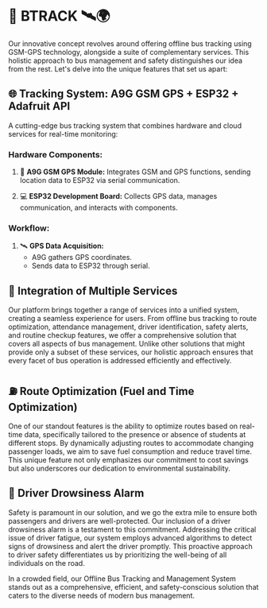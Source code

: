 # 🚌 BTRACK  🛰️🌍


Our innovative concept revolves around offering offline bus tracking using GSM-GPS technology, alongside a suite of complementary services. This holistic approach to bus management and safety distinguishes our idea from the rest. Let's delve into the unique features that set us apart:

## 🌐 Tracking System: A9G GSM GPS + ESP32 + Adafruit API

A cutting-edge bus tracking system that combines hardware and cloud services for real-time monitoring:

### Hardware Components:

1. 📡 **A9G GSM GPS Module:** Integrates GSM and GPS functions, sending location data to ESP32 via serial communication.

2. 💻 **ESP32 Development Board:** Collects GPS data, manages communication, and interacts with components.

### Workflow:

1. 🛰️ **GPS Data Acquisition:**
   - A9G gathers GPS coordinates.
   - Sends data to ESP32 through serial.

<!-- Continue your explanation -->


## 🌟 Integration of Multiple Services

Our platform brings together a range of services into a unified system, creating a seamless experience for users. From offline bus tracking to route optimization, attendance management, driver identification, safety alerts, and routine checkup features, we offer a comprehensive solution that covers all aspects of bus management. Unlike other solutions that might provide only a subset of these services, our holistic approach ensures that every facet of bus operation is addressed efficiently and effectively.

## ⛽ Route  Optimization (Fuel and Time Optimization)

One of our standout features is the ability to optimize routes based on real-time data, specifically tailored to the presence or absence of students at different stops. By dynamically adjusting routes to accommodate changing passenger loads, we aim to save fuel consumption and reduce travel time. This unique feature not only emphasizes our commitment to cost savings but also underscores our dedication to environmental sustainability.

## 🚦 Driver Drowsiness Alarm

Safety is paramount in our solution, and we go the extra mile to ensure both passengers and drivers are well-protected. Our inclusion of a driver drowsiness alarm is a testament to this commitment. Addressing the critical issue of driver fatigue, our system employs advanced algorithms to detect signs of drowsiness and alert the driver promptly. This proactive approach to driver safety differentiates us by prioritizing the well-being of all individuals on the road.

In a crowded field, our Offline Bus Tracking and Management System stands out as a comprehensive, efficient, and safety-conscious solution that caters to the diverse needs of modern bus management.
